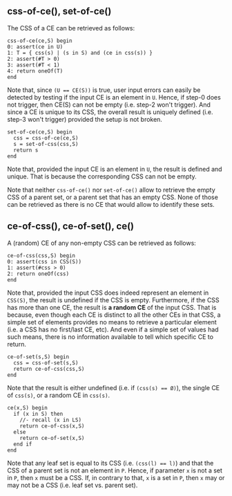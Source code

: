 
<!-- ======================================================================= -->
## css-of-ce(), set-of-ce()

The CSS of a CE can be retrieved as follows:

```
css-of-ce(ce,S) begin
0: assert(ce in U)
1: T = { css(s) | (s in S) and (ce in css(s)) }
2: assert(#T > 0)
3: assert(#T < 1)
4: return oneOf(T)
end
```

Note that, since `(U == CE(S))` is true, user input errors can easily
be detected by testing if the input CE is an element in `U`. Hence, if step-0
does not trigger, then CE(S) can not be empty (i.e. step-2 won't trigger).
And since a CE is unique to its CSS, the overall result is uniquely defined
(i.e. step-3 won't trigger) provided the setup is not broken.

```
set-of-ce(ce,S) begin
  css = css-of-ce(ce,S)
  s = set-of-css(css,S)
  return s
end
```

Note that, provided the input CE is an element in `U`, the result is defined
and unique. That is because the corresponding CSS can not be empty.

Note that neither `css-of-ce()` nor `set-of-ce()` allow to retrieve the empty
CSS of a parent set, or a parent set that has an empty CSS. None of those can
be retrieved as there is no CE that would allow to identify these sets.

<!-- ======================================================================= -->
## ce-of-css(), ce-of-set(), ce()

A (random) CE of any non-empty CSS can be retrieved as follows:

```
ce-of-css(css,S) begin
0: assert(css in CSS(S))
1: assert(#css > 0)
2: return oneOf(css)
end
```

Note that, provided the input CSS does indeed represent an element in `CSS(S)`,
the result is undefined if the CSS is empty. Furthermore, if the CSS has more
than one CE, the result is **a random CE** of the input CSS. That is because,
even though each CE is distinct to all the other CEs in that CSS, a simple set
of elements provides no means to retrieve a particular element (i.e. a CSS has
no first/last CE, etc). And even if a simple set of values had such means,
there is no information available to tell which specific CE to return.

```
ce-of-set(s,S) begin
  css = css-of-set(s,S)
  return ce-of-css(css,S)
end
```

Note that the result is either undefined (i.e. if `(css(s) == Ø)`),
the single CE of `css(s)`, or a random CE in `css(s)`.

```
ce(x,S) begin
  if (x in S) then
    //- recall (x in LS)
    return ce-of-css(x,S)
  else
    return ce-of-set(x,S)
  end if
end
```

Note that any leaf set is equal to its CSS (i.e. `(css(l) == l)`) and that the
CSS of a parent set is not an element in `P`. Hence, if parameter `x` is not a
set in `P`, then `x` must be a CSS. If, in contrary to that, `x` is a set in
`P`, then `x` may or may not be a CSS (i.e. leaf set vs. parent set).
